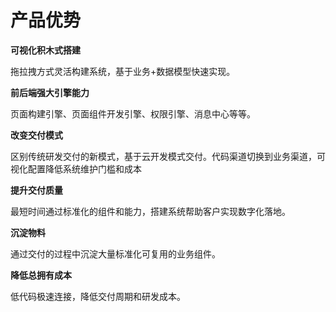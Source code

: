 # 产品优势

**可视化积木式搭建**

拖拉拽方式灵活构建系统，基于业务+数据模型快速实现。

**前后端强大引擎能力**

页面构建引擎、页面组件开发引擎、权限引擎、消息中心等等。

**改变交付模式**

区别传统研发交付的新模式，基于云开发模式交付。代码渠道切换到业务渠道，可视化配置降低系统维护门槛和成本

**提升交付质量**

最短时间通过标准化的组件和能力，搭建系统帮助客户实现数字化落地。

**沉淀物料**

通过交付的过程中沉淀大量标准化可复用的业务组件。

**降低总拥有成本**

低代码极速连接，降低交付周期和研发成本。